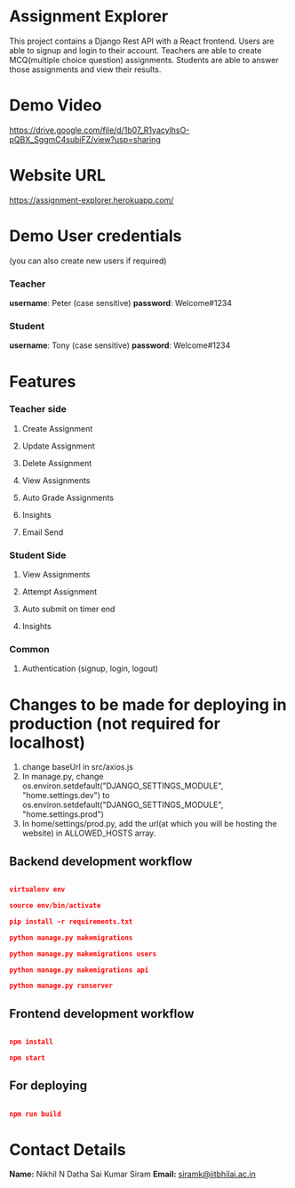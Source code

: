
  
  

# Assignment Explorer

This project contains a Django Rest API with a React frontend. Users are able to signup and login to their account. Teachers are able to create MCQ(multiple choice question) assignments. Students are able to answer those assignments and view their results.

# Demo Video
https://drive.google.com/file/d/1b07_R1yacylhsO-pQBX_SggmC4subiFZ/view?usp=sharing


# Website URL

https://assignment-explorer.herokuapp.com/

# Demo User credentials
(you can also create new users if required)
### Teacher
**username**: Peter (case sensitive)
**password**: Welcome#1234

### Student
**username**: Tony (case sensitive)
**password**: Welcome#1234


# Features
### Teacher side
 1.  Create Assignment
    
2.  Update Assignment
    
3.  Delete Assignment
    
4.  View Assignments
    
5.  Auto Grade Assignments
    
6.  Insights
    
7.  Email Send

### Student Side
1.  View Assignments
    
2.  Attempt Assignment
3. Auto submit on timer end 
    
4.  Insights

### Common
1.  Authentication (signup, login, logout)
  


# Changes to be made for deploying in production (not required for localhost)
 1. change baseUrl in src/axios.js
 2. In manage.py, change os.environ.setdefault("DJANGO_SETTINGS_MODULE", "home.settings.dev") to os.environ.setdefault("DJANGO_SETTINGS_MODULE", "home.settings.prod")
 3. In home/settings/prod.py,  add the url(at which you will be hosting the website) in ALLOWED_HOSTS array.


## Backend development workflow

  

```json

virtualenv env

source env/bin/activate

pip install -r requirements.txt

python manage.py makemigrations

python manage.py makemigrations users

python manage.py makemigrations api

python manage.py runserver

```

  

## Frontend development workflow

  

```json

npm install

npm start

```

  

## For deploying

  

```json

npm run build

```




# Contact Details
**Name:** Nikhil N Datha Sai Kumar Siram
**Email:** siramk@iitbhilai.ac.in
